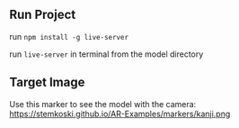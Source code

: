 ## Run Project

run `npm install -g live-server`

run `live-server` in terminal from the model directory

## Target Image

Use this marker to see the model with the camera:
https://stemkoski.github.io/AR-Examples/markers/kanji.png
